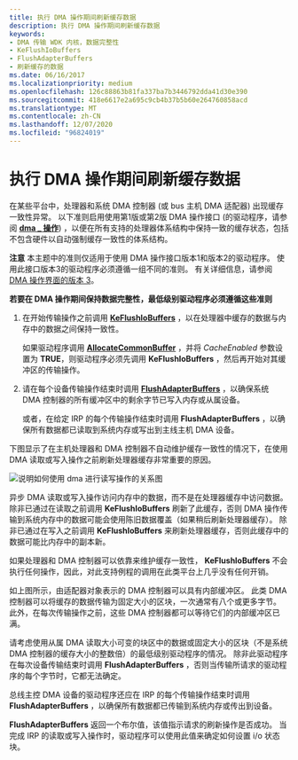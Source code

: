 ```yaml
---
title: 执行 DMA 操作期间刷新缓存数据
description: 执行 DMA 操作期间刷新缓存数据
keywords:
- DMA 传输 WDK 内核，数据完整性
- KeFlushIoBuffers
- FlushAdapterBuffers
- 刷新缓存的数据
ms.date: 06/16/2017
ms.localizationpriority: medium
ms.openlocfilehash: 126c88863b81fa337ba7b3446792dda41d30e390
ms.sourcegitcommit: 418e6617e2a695c9cb4b37b5b60e264760858acd
ms.translationtype: MT
ms.contentlocale: zh-CN
ms.lasthandoff: 12/07/2020
ms.locfileid: "96824019"
---
```

# <a name="flushing-cached-data-during-dma-operations"></a>执行 DMA 操作期间刷新缓存数据





在某些平台中，处理器和系统 DMA 控制器 (或 bus 主机 DMA 适配器) 出现缓存一致性异常。 以下准则启用使用第1版或第2版 DMA 操作接口 (的驱动程序，请参阅 [**dma \_ 操作**](/windows-hardware/drivers/ddi/wdm/ns-wdm-_dma_operations)) ，以便在所有支持的处理器体系结构中保持一致的缓存状态，包括不包含硬件以自动强制缓存一致性的体系结构。

**注意**  本主题中的准则仅适用于使用 DMA 操作接口版本1和版本2的驱动程序。 使用此接口版本3的驱动程序必须遵循一组不同的准则。 有关详细信息，请参阅 [DMA 操作界面的版本 3](version-3-of-the-dma-operations-interface.md)。

 

**若要在 DMA 操作期间保持数据完整性，最低级别驱动程序必须遵循这些准则**

1.  在开始传输操作之前调用 [**KeFlushIoBuffers**](/windows-hardware/drivers/ddi/wdm/nf-wdm-keflushiobuffers) ，以在处理器中缓存的数据与内存中的数据之间保持一致性。

    如果驱动程序调用 [**AllocateCommonBuffer**](/windows-hardware/drivers/ddi/wdm/nc-wdm-pallocate_common_buffer) ，并将 *CacheEnabled* 参数设置为 **TRUE**，则驱动程序必须先调用 **KeFlushIoBuffers** ，然后再开始对其缓冲区的传输操作。

2.  请在每个设备传输操作结束时调用 [**FlushAdapterBuffers**](/windows-hardware/drivers/ddi/wdm/nc-wdm-pflush_adapter_buffers) ，以确保系统 DMA 控制器的所有缓冲区中的剩余字节已写入内存或从属设备。

    或者，在给定 IRP 的每个传输操作结束时调用 **FlushAdapterBuffers** ，以确保所有数据都已读取到系统内存或写出到主线主机 DMA 设备。

下图显示了在主机处理器和 DMA 控制器不自动维护缓存一致性的情况下，在使用 DMA 读取或写入操作之前刷新处理器缓存非常重要的原因。

![说明如何使用 dma 进行读写操作的关系图](images/16cchdma.png)

异步 DMA 读取或写入操作访问内存中的数据，而不是在处理器缓存中访问数据。 除非已通过在读取之前调用 **KeFlushIoBuffers** 刷新了此缓存，否则 DMA 操作传输到系统内存中的数据可能会使用陈旧数据覆盖（如果稍后刷新处理器缓存）。 除非已通过在写入之前调用 **KeFlushIoBuffers** 来刷新处理器缓存，否则此缓存中的数据可能比内存中的副本新。

如果处理器和 DMA 控制器可以依靠来维护缓存一致性， **KeFlushIoBuffers** 不会执行任何操作，因此，对此支持例程的调用在此类平台上几乎没有任何开销。

如上图所示，由适配器对象表示的 DMA 控制器可以具有内部缓冲区。 此类 DMA 控制器可以将缓存的数据传输为固定大小的区块，一次通常有八个或更多字节。 此外，在每次传输操作之前，这些 DMA 控制器都可以等待它们的内部缓冲区已满。

请考虑使用从属 DMA 读取大小可变的块区中的数据或固定大小的区块（不是系统 DMA 控制器的缓存大小的整数倍）的最低级别驱动程序的情况。 除非此驱动程序在每次设备传输结束时调用 **FlushAdapterBuffers** ，否则当传输所请求的驱动程序的每个字节时，它都无法确定。

总线主控 DMA 设备的驱动程序还应在 IRP 的每个传输操作结束时调用 **FlushAdapterBuffers** ，以确保所有数据都已传输到系统内存或传出到设备。

**FlushAdapterBuffers** 返回一个布尔值，该值指示请求的刷新操作是否成功。 当完成 IRP 的读取或写入操作时，驱动程序可以使用此值来确定如何设置 i/o 状态块。

 

